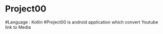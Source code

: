 # Project00
#Language : Kotlin
#Project00 is android application which convert Youtube link to Media
